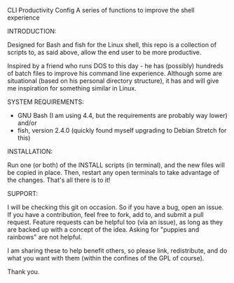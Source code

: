 CLI Productivity Config
A series of functions to improve the shell experience


INTRODUCTION:

Designed for Bash and fish for the Linux shell, this repo is a collection of scripts to, as said above, allow the end user to be more productive.

Inspired by a friend who runs DOS to this day - he has (possibly) hundreds of batch files to improve his command line experience.  Although some are situational (based on his personal directory structure), it has and will give me inspiration for something similar in Linux.


SYSTEM REQUIREMENTS:

- GNU Bash (I am using 4.4, but the requirements are probably way lower) and/or
- fish, version 2.4.0 (quickly found myself upgrading to Debian Stretch for this)


INSTALLATION:

Run one (or both) of the INSTALL scripts (in terminal), and the new files will be copied in place.  Then, restart any open terminals to take advantage of the changes.  That's all there is to it!


SUPPORT:

I will be checking this git on occasion.  So if you have a bug, open an issue.  If you have a contribution, feel free to fork, add to, and submit a pull request.  Feature requests can be helpful too (via an issue), as long as they are backed up with a concept of the idea.  Asking for "puppies and rainbows" are not helpful.  

I am sharing these to help benefit others, so please link, redistribute, and do what you want with them (within the confines of the GPL of course).

Thank you.
